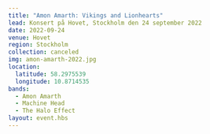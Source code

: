 ```yaml
---
title: "Amon Amarth: Vikings and Lionhearts"
lead: Konsert på Hovet, Stockholm den 24 september 2022
date: 2022-09-24
venue: Hovet
region: Stockholm
collection: canceled
img: amon-amarth-2022.jpg
location:
  latitude: 58.2975539
  longitude: 10.8714535
bands:
  - Amon Amarth
  - Machine Head
  - The Halo Effect
layout: event.hbs
---
```

